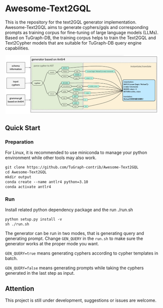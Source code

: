# Awesome-Text2GQL

This is the repository for the text2GQL generator implementation. Awesome-Text2GQL aims to generate cyphers/gqls and corresponding prompts as training corpus for fine-tuning of large language models (LLMs). Based on TuGraph-DB, the training corpus helps to train the Text2GQL and Text2Cypher models that are suitable for TuGraph-DB query engine capabilities.

![image](./images/image1.jpg)


## Quick Start

### Preparation
For Linux, it is recommended to use miniconda to manage your python environment while other tools may also work.
```
git clone https://github.com/TuGraph-contrib/Awesome-Text2GQL
cd Awesome-Text2GQL
mkdir output
conda create --name antlr4 python=3.10 
conda activate antlr4
```

### Run
Install related python dependency package and the run ./run.sh
```
python setup.py install -v
sh ./run.sh
```
The generator can be run in two modes, that is generating query and generating prompt.
Change `GEN_QUERY` in the `run.sh` to make sure the generator works at the proper mode you want.

`GEN_QUERY=true` means generating cyphers according to cypher templates in batch.

`GEN_QUERY=false` means generating prompts while taking the cyphers generated in the last step as input.

## Attention

This project is still under development, suggestions or issues are welcome.